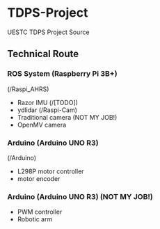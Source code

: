 # TDPS-Project
UESTC TDPS Project Source

## Technical Route

### ROS System (Raspberry Pi 3B+)
(/Raspi\_AHRS)
- Razor IMU
(/[TODO])
- ydlidar
(/Raspi-Cam)
- Traditional camera
(NOT MY JOB!)
- OpenMV camera

### Arduino (Arduino UNO R3)
(/Arduino)
- L298P motor controller
- motor encoder

### Arduino (Arduino UNO R3) (NOT MY JOB!)
- PWM controller
- Robotic arm
